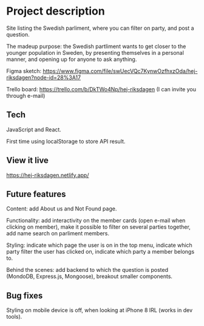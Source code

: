 # Project description
Site listing the Swedish parliment, where you can filter on party, and post a question.

The madeup purpose: the Swedish partliment wants to get closer to the younger population in Sweden, by presenting themselves in a personal manner, and opening up for anyone to ask anything.

Figma sketch:
https://www.figma.com/file/swUecVQc7KynwOzfhxzOda/hej-riksdagen?node-id=28%3A17

Trello board:
https://trello.com/b/DkTWo4Np/hej-riksdagen
(I can invite you through e-mail)

## Tech 
JavaScript and React. 

First time using localStorage to store API result.

## View it live
https://hej-riksdagen.netlify.app/

## Future features
Content: add About us and Not Found page.

Functionality: add interactivity on the member cards (open e-mail when clicking on member), make it possible to filter on several parties together, add name search on parliment members.

Styling: indicate which page the user is on in the top menu, indicate which party filter the user has clicked on, indicate which party a member belongs to.

Behind the scenes: add backend to which the question is posted (MondoDB, Express.js, Mongoose), breakout smaller components.

## Bug fixes
Styling on mobile device is off, when looking at iPhone 8 IRL (works in dev tools).
